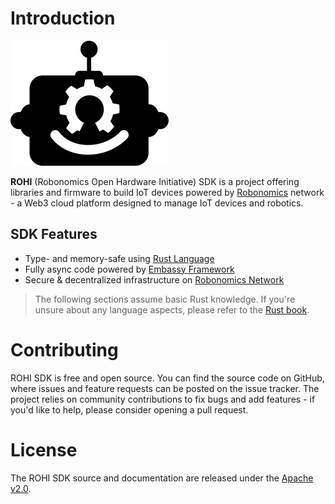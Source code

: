# Introduction 

<img class="right" src="images/robo-hw-logo-black.png" alt="The ROHI logo" />

**ROHI** (Robonomics Open Hardware Initiative) SDK is a project offering libraries and firmware to build 
IoT devices powered by [Robonomics](https://robonomics.network/) network - a Web3 cloud platform designed to manage IoT devices and robotics.

## SDK Features

- Type- and memory-safe using [Rust Language](https://www.rust-lang.org/)
- Fully async code powered by [Embassy Framework](https://embassy.dev/)
- Secure & decentralized infrastructure on [Robonomics Network](https://robonomics.network/)

> The following sections assume basic Rust knowledge. If you're unsure about any language aspects, please refer to the [Rust book](https://doc.rust-lang.org/book/).

# Contributing

ROHI SDK is free and open source. You can find the source code on GitHub, where issues and feature requests can be posted on the issue tracker.
The project relies on community contributions to fix bugs and add features - if you'd like to help, please consider opening a pull request.

# License

The ROHI SDK source and documentation are released under the [Apache v2.0](https://www.apache.org/licenses/LICENSE-2.0.txt).
